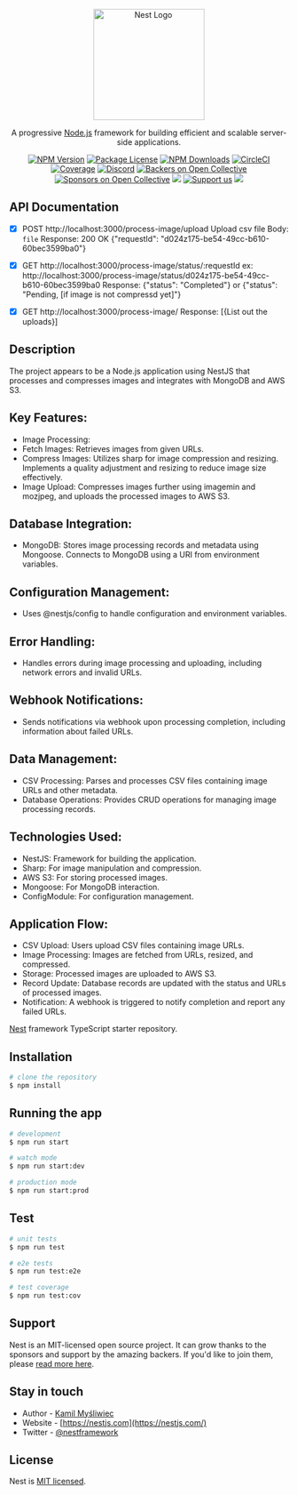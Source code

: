 <p align="center">
  <a href="http://nestjs.com/" target="blank"><img src="https://nestjs.com/img/logo-small.svg" width="200" alt="Nest Logo" /></a>
</p>

[circleci-image]: https://img.shields.io/circleci/build/github/nestjs/nest/master?token=abc123def456
[circleci-url]: https://circleci.com/gh/nestjs/nest

  <p align="center">A progressive <a href="http://nodejs.org" target="_blank">Node.js</a> framework for building efficient and scalable server-side applications.</p>
    <p align="center">
<a href="https://www.npmjs.com/~nestjscore" target="_blank"><img src="https://img.shields.io/npm/v/@nestjs/core.svg" alt="NPM Version" /></a>
<a href="https://www.npmjs.com/~nestjscore" target="_blank"><img src="https://img.shields.io/npm/l/@nestjs/core.svg" alt="Package License" /></a>
<a href="https://www.npmjs.com/~nestjscore" target="_blank"><img src="https://img.shields.io/npm/dm/@nestjs/common.svg" alt="NPM Downloads" /></a>
<a href="https://circleci.com/gh/nestjs/nest" target="_blank"><img src="https://img.shields.io/circleci/build/github/nestjs/nest/master" alt="CircleCI" /></a>
<a href="https://coveralls.io/github/nestjs/nest?branch=master" target="_blank"><img src="https://coveralls.io/repos/github/nestjs/nest/badge.svg?branch=master#9" alt="Coverage" /></a>
<a href="https://discord.gg/G7Qnnhy" target="_blank"><img src="https://img.shields.io/badge/discord-online-brightgreen.svg" alt="Discord"/></a>
<a href="https://opencollective.com/nest#backer" target="_blank"><img src="https://opencollective.com/nest/backers/badge.svg" alt="Backers on Open Collective" /></a>
<a href="https://opencollective.com/nest#sponsor" target="_blank"><img src="https://opencollective.com/nest/sponsors/badge.svg" alt="Sponsors on Open Collective" /></a>
  <a href="https://paypal.me/kamilmysliwiec" target="_blank"><img src="https://img.shields.io/badge/Donate-PayPal-ff3f59.svg"/></a>
    <a href="https://opencollective.com/nest#sponsor"  target="_blank"><img src="https://img.shields.io/badge/Support%20us-Open%20Collective-41B883.svg" alt="Support us"></a>
  <a href="https://twitter.com/nestframework" target="_blank"><img src="https://img.shields.io/twitter/follow/nestframework.svg?style=social&label=Follow"></a>
</p>
  <!--[![Backers on Open Collective](https://opencollective.com/nest/backers/badge.svg)](https://opencollective.com/nest#backer)
  [![Sponsors on Open Collective](https://opencollective.com/nest/sponsors/badge.svg)](https://opencollective.com/nest#sponsor)-->

## API Documentation 

- [x] POST http://localhost:3000/process-image/upload
      Upload csv file 
      Body: `file`
      Response: 200 OK {"requestId": "d024z175-be54-49cc-b610-60bec3599ba0"}

- [x] GET http://localhost:3000/process-image/status/:requestId
      ex: http://localhost:3000/process-image/status/d024z175-be54-49cc-b610-60bec3599ba0
      Response: {"status": "Completed"} or {"status": "Pending, [if image is not compressd yet]"} 

- [x] GET http://localhost:3000/process-image/
      Response: [{List out the uploads}]

## Description

The project appears to be a Node.js application using NestJS that processes and compresses images and integrates with MongoDB and AWS S3.

## Key Features:
- Image Processing:
- Fetch Images: Retrieves images from given URLs.
- Compress Images: Utilizes sharp for image compression and resizing. Implements a quality adjustment and resizing to reduce image size effectively.
- Image Upload: Compresses images further using imagemin and mozjpeg, and uploads the processed images to AWS S3.

## Database Integration:
- MongoDB: Stores image processing records and metadata using Mongoose. Connects to MongoDB using a URI from environment variables.
  
## Configuration Management:
- Uses @nestjs/config to handle configuration and environment variables.

## Error Handling:
- Handles errors during image processing and uploading, including network errors and invalid URLs.

## Webhook Notifications:
- Sends notifications via webhook upon processing completion, including information about failed URLs.

## Data Management:
- CSV Processing: Parses and processes CSV files containing image URLs and other metadata.
- Database Operations: Provides CRUD operations for managing image processing records.

## Technologies Used:
- NestJS: Framework for building the application.
- Sharp: For image manipulation and compression.
- AWS S3: For storing processed images.
- Mongoose: For MongoDB interaction.
- ConfigModule: For configuration management.

## Application Flow:
- CSV Upload: Users upload CSV files containing image URLs.
- Image Processing: Images are fetched from URLs, resized, and compressed.
- Storage: Processed images are uploaded to AWS S3.
- Record Update: Database records are updated with the status and URLs of processed images.
- Notification: A webhook is triggered to notify completion and report any failed URLs.

[Nest](https://github.com/nestjs/nest) framework TypeScript starter repository.

## Installation

```bash
# clone the repository
$ npm install
```

## Running the app

```bash
# development
$ npm run start

# watch mode
$ npm run start:dev

# production mode
$ npm run start:prod
```

## Test

```bash
# unit tests
$ npm run test

# e2e tests
$ npm run test:e2e

# test coverage
$ npm run test:cov
```

## Support

Nest is an MIT-licensed open source project. It can grow thanks to the sponsors and support by the amazing backers. If you'd like to join them, please [read more here](https://docs.nestjs.com/support).

## Stay in touch

- Author - [Kamil Myśliwiec](https://kamilmysliwiec.com)
- Website - [https://nestjs.com](https://nestjs.com/)
- Twitter - [@nestframework](https://twitter.com/nestframework)

## License

Nest is [MIT licensed](LICENSE).
